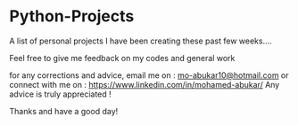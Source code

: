 # Python-Projects

A list of personal projects I have been creating these past few weeks....

Feel free to give me feedback on my codes and general work

for any corrections and advice, email me on : mo-abukar10@hotmail.com or connect with me on : https://www.linkedin.com/in/mohamed-abukar/ Any advice is truly appreciated !

Thanks and have a good day!
